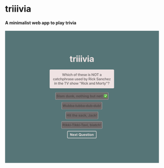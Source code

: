 # triiivia

#### A minimalist web app to play trivia

![Example of answered trivia question](./public/triiivia-multi-question.jpg)
